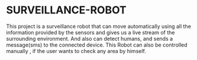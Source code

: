 # SURVEILLANCE-ROBOT
This project is a surveillance robot that can move automatically using all the information provided by the sensors and gives us a live stream of the surrounding environment. And also can detect humans, and sends a message(sms) to the connected device. This Robot can also be controlled manually , if the user wants to check any area by himself.
